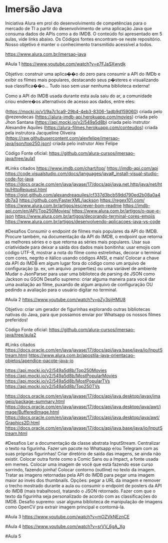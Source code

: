 # Imersão Java

Iniciativa Alura em prol do desenvolvimento de competências para o mercado de TI a partir do desenvolvimento de uma aplicação Java que consuma dados de APIs como a do IMDB. O conteúdo foi apresentado em 5 aulas, vide links abaixo. Os Códigos fontes encontram-se neste repositório. Nosso objetivo é manter o conhecimento transmitido acessível a todos.

https://www.alura.com.br/imersao-java

#Aula 1
https://www.youtube.com/watch?v=e7FJaSXwvdk

Objetivo: construir uma aplica��o do zero para consumir a API do IMDb e exibir os filmes mais populares, destacando seus p�steres e visualizando sua classifica��o... Tudo isso sem usar nenhuma biblioteca externa!

Como a API do IMDB usada durante esta aula saiu do ar, a comunidade criou endere�os alternativos de acesso aos dados, entre eles:

(https://mocki.io/v1/9a7c1ca9-29b4-4eb3-8306-1adb9d159060) criada pelo @rezendecas
(https://alura-imdb-api.herokuapp.com/movies) criada pelo Jhon Santana
(https://api.mocki.io/v2/549a5d8b) criada pelo instrutor Alexandre Aquiles
(https://alura-filmes.herokuapp.com/conteudos) criada pela instrutora Jacqueline Oliveira
(https://raw.githubusercontent.com/alexfelipe/imersao-java/json/top250.json) criada pelo instrutor Alex Felipe

Código Fonte oficial: https://github.com/alura-cursos/imersao-java/tree/aula1

#Links citados
https://www.imdb.com/chart/top/
https://imdb-api.com/api
https://code.visualstudio.com/docs/languages/java#_install-visual-studio-code-for-java
https://docs.oracle.com/en/java/javase/17/docs/api/java.net.http/java/net/http/HttpRequest.html
https://gist.github.com/alexandreaquiles/cf337d3bcb59dd790ed2b08a0a4db7a3
https://github.com/FasterXML/jackson
https://regex101.com/
https://www.alura.com.br/artigos/escrever-bom-readme
https://imdb-api.com/en/API/Top250Movies/
https://www.alura.com.br/artigos/o-que-e-json
https://www.alura.com.br/artigos/decorando-terminal-cores-emojis
https://www.alura.com.br/artigos/desenvolvendo-aplicacoes-java-vs-code

#Desafios
Consumir o endpoint de filmes mais populares da API do IMDB. Procure também, na documentação da API do IMDB, o endpoint que retorna as melhores séries e o que retorna as séries mais populares.
Usar sua criatividade para deixar a saída dos dados mais bonitinha: usar emojis com código UTF-8, mostrar a nota do filme como estrelinhas, decorar o terminal com cores, negrito e itálico usando códigos ANSI, e mais!
Colocar a chave da API do IMDB em algum lugar fora do código como um arquivo de configuração (p. ex, um arquivo .properties) ou uma variável de ambiente
Mudar o JsonParser para usar uma biblioteca de parsing de JSON como Jackson ou GSON
Desafio supremo: criar alguma maneira para você dar uma avaliação ao filme, puxando de algum arquivo de configuração OU pedindo a avaliação para o usuário digitar no terminal.

#Aula 2
https://www.youtube.com/watch?v=pZy3sijHMU8

Objetivo: criar um gerador de figurinhas explorando outras bibliotecas nativas do Java, para que possamos enviar por Whatsapp os nossos filmes preferidos!

Código Fonte oficial: https://github.com/alura-cursos/imersao-java/tree/aula2

#Links citados
https://docs.oracle.com/en/java/javase/17/docs/api/java.base/java/io/InputStream.html
https://www.alura.com.br/apostila-java-orientacao-objetos/apendice-pacote-java-io

https://api.mocki.io/v2/549a5d8b/Top250Movies
https://api.mocki.io/v2/549a5d8b/MostPopularMovies
https://api.mocki.io/v2/549a5d8b/MostPopularTVs
https://api.mocki.io/v2/549a5d8b/Top250TVs

https://docs.oracle.com/en/java/javase/17/docs/api/java.desktop/javax/imageio/package-summary.html
https://docs.oracle.com/en/java/javase/17/docs/api/java.desktop/java/awt/image/BufferedImage.html
https://docs.oracle.com/en/java/javase/17/docs/api/java.desktop/java/awt/Graphics2D.html
https://docs.oracle.com/en/java/javase/17/docs/api/java.base/java/io/InputStream.html

#Desafios
Ler a documentação da classe abstrata InputStream.
Centralizar o texto na figurinha.
Fazer um pacote no Whatsapp e/ou Telegram com as suas próprias figurinhas!
Criar diretório de saída das imagens, se ainda não existir.
Colocar outra fonte como a Comic Sans ou a Impact, a fonte usada em memes.
Colocar uma imagem de você que está fazendo esse curso sorrindo, fazendo joinha!
Colocar contorno (outline) no texto da imagem.
Tratar as imagens retornadas pela API do IMDB para pegar uma imagem maior ao invés dos thumbnails. Opções: pegar a URL da imagem e remover o trecho mostrado durante a aula ou consumir o endpoint de posters da API do IMDB (mais trabalhoso), tratando o JSON retornado.
Fazer com que o texto da figurinha seja personalizado de acordo com as classificações do IMDB.
Desafio supremo: usar alguma biblioteca de manipulação de imagens como OpenCV pra extrair imagem principal e contorná-la.

#Aula 3
https://www.youtube.com/watch?v=mOZVkNEznCE

#Aula 4
https://www.youtube.com/watch?v=srVV_6gA_Xg

#Aula 5
